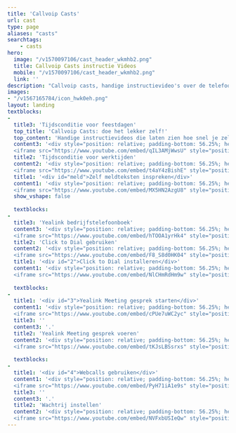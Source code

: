 ```yaml
---
title: 'Callvoip Casts'
url: cast
type: page
aliases: "casts"
searchtags:
    - casts
hero:
  image: "/v1570097106/cast_header_wkmhb2.png"
  title: Callvoip Casts instructie Videos
  mobile: "/v1570097106/cast_header_wkmhb2.png"
  link: ''
description: "Callvoip casts, handige instructievideo's over de telefooncentrale van Callvoip."
images:
- "/v1567165784/icon_hwk0eh.png"
layout: landing
textblocks:
- 
  title3: 'Tijdsconditie voor feestdagen'
  top_title: 'Callvoip Casts: doe het lekker zelf!'
  top_content: 'Handige instructievideos die laten zien hoe snel je zelf de telefooncentrale van Callvoip kunt instellen!<br><br><a href="#meld">1. Zelf meldteksten inspreken en tijdscondities instellen</a><br><a href="#2">2. Click to Dial installeren en gebruiken + bedrijfstelefoonboek</a><br><a href="#3">3. Yealink Meeting videobellen instellen en gebruiken</a><br><a href="#4">4. Meer Callvoip centrale-features zelf instellen en gebruiken</a>'
  content3: '<div style="position: relative; padding-bottom: 56.25%; height: 0; overflow: hidden;">
  <iframe src="https://www.youtube.com/embed/qIL3AMjWwsU" style="position: absolute; top: 0; left: 0; width: 100%; height: 100%; border:0;" allowfullscreen title="YouTube Video"></iframe></div>'
  title2: 'Tijdsconditie voor werktijden'
  content2: '<div style="position: relative; padding-bottom: 56.25%; height: 0; overflow: hidden;">
  <iframe src="https://www.youtube.com/embed/t4aY4zBishE" style="position: absolute; top: 0; left: 0; width: 100%; height: 100%; border:0;" allowfullscreen title="YouTube Video"></iframe></div>'
  title1: '<div id="meld">Zelf meldteksten inspreken</div>'
  content1: '<div style="position: relative; padding-bottom: 56.25%; height: 0; overflow: hidden;">
  <iframe src="https://www.youtube.com/embed/MX5HN2AzgU8" style="position: absolute; top: 0; left: 0; width: 100%; height: 100%; border:0;" allowfullscreen title="YouTube Video"></iframe></div>'
  show_vshape: false
  
  textblocks:
- 
  title3: 'Yealink bedrijfstelefoonboek'
  content3: '<div style="position: relative; padding-bottom: 56.25%; height: 0; overflow: hidden;">
  <iframe src="https://www.youtube.com/embed/hTOOA1yrHk4" style="position: absolute; top: 0; left: 0; width: 100%; height: 100%; border:0;" allowfullscreen title="YouTube Video"></iframe></div>'
  title2: 'Click to Dial gebruiken'
  content2: '<div style="position: relative; padding-bottom: 56.25%; height: 0; overflow: hidden;">
  <iframe src="https://www.youtube.com/embed/F8_S8d0HK04" style="position: absolute; top: 0; left: 0; width: 100%; height: 100%; border:0;" allowfullscreen title="YouTube Video"></iframe></div>'
  title1: '<div id="2">Click to Dial installeren</div>'
  content1: '<div style="position: relative; padding-bottom: 56.25%; height: 0; overflow: hidden;">
  <iframe src="https://www.youtube.com/embed/NlCHmRdHm9w" style="position: absolute; top: 0; left: 0; width: 100%; height: 100%; border:0;" allowfullscreen title="YouTube Video"></iframe></div>'
  
  textblocks:
- 
  title1: '<div id="3">Yealink Meeting gesprek starten</div>'
  content1: '<div style="position: relative; padding-bottom: 56.25%; height: 0; overflow: hidden;">
  <iframe src="https://www.youtube.com/embed/cPUe7uWC2yc" style="position: absolute; top: 0; left: 0; width: 100%; height: 100%; border:0;" allowfullscreen title="YouTube Video"></iframe></div>'
  title3: ''
  content3: '.'
  title2: 'Yealink Meeting gesprek voeren'
  content2: '<div style="position: relative; padding-bottom: 56.25%; height: 0; overflow: hidden;">
  <iframe src="https://www.youtube.com/embed/tKJsLBSsrxs" style="position: absolute; top: 0; left: 0; width: 100%; height: 100%; border:0;" allowfullscreen title="YouTube Video"></iframe></div>'
  
  textblocks:
- 
  title1: '<div id="4">Webcalls gebruiken</div>'
  content1: '<div style="position: relative; padding-bottom: 56.25%; height: 0; overflow: hidden;">
  <iframe src="https://www.youtube.com/embed/PyH71iA1e9s" style="position: absolute; top: 0; left: 0; width: 100%; height: 100%; border:0;" allowfullscreen title="YouTube Video"></iframe></div>'
  title3: ''
  content3: '.'
  title2: 'Wachtrij instellen'
  content2: '<div style="position: relative; padding-bottom: 56.25%; height: 0; overflow: hidden;">
  <iframe src="https://www.youtube.com/embed/NVFxbUSIeQw" style="position: absolute; top: 0; left: 0; width: 100%; height: 100%; border:0;" allowfullscreen title="YouTube Video"></iframe></div>'
---
```

